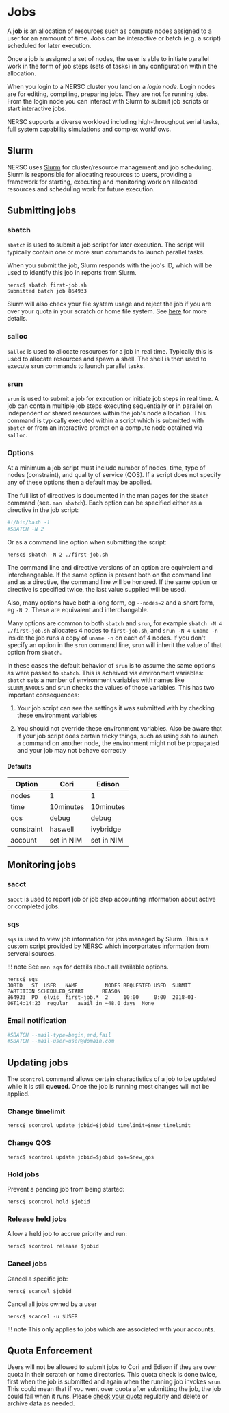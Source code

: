 # Jobs

A **job** is an allocation of resources such as compute nodes assigned
to a user for an ammount of time. Jobs can be interactive or batch
(e.g. a script) scheduled for later execution.

Once a job is assigned a set of nodes, the user is able to initiate
parallel work in the form of job steps (sets of tasks) in any
configuration within the allocation.

When you login to a NERSC cluster you land on a *login node*. Login
nodes are for editing, compiling, preparing jobs. They are not for
running jobs. From the login node you can interact with Slurm to
submit job scripts or start interactive jobs.

NERSC supports a diverse workload including high-throughput serial
tasks, full system capability simulations and complex workflows.

## Slurm

NERSC uses [Slurm](https://slurm.schedmd.com) for cluster/resource
management and job scheduling. Slurm is responsible for allocating
resources to users, providing a framework for starting, executing and
monitoring work on allocated resources and scheduling work for future
execution.

## Submitting jobs

### sbatch

`sbatch` is used to submit a job script for later execution. The
script will typically contain one or more srun commands to launch
parallel tasks.

When you submit the job, Slurm responds with the job's ID, which will
be used to identify this job in reports from Slurm.

```
nersc$ sbatch first-job.sh
Submitted batch job 864933
```
Slurm will also check your file system usage and reject the job if
you are over your quota in your scratch or home file system. See
[here](#quota-enforcement) for more details.

### salloc

`salloc` is used to allocate resources for a job in real
time. Typically this is used to allocate resources and spawn a
shell. The shell is then used to execute srun commands to launch
parallel tasks.

### srun

`srun` is used to submit a job for execution or initiate job steps in
real time. A job can contain multiple job steps executing sequentially
or in parallel on independent or shared resources within the job's
node allocation. This command is typically executed within a script
which is submitted with `sbatch` or from an interactive prompt on a
compute node obtained via `salloc`.

### Options

At a minimum a job script must include number of nodes, time, type of
nodes (constraint), and quality of service (QOS). If a script does not
specify any of these options then a default may be applied.

The full list of directives is documented in the man pages for the
`sbatch` command (see. `man sbatch`). Each option can be specified
either as a directive in the job script:

```bash
#!/bin/bash -l
#SBATCH -N 2
```

Or as a command line option when submitting the script:

```
nersc$ sbatch -N 2 ./first-job.sh
```

The command line and directive versions of an option are equivalent
and interchangeable. If the same option is present both on the command
line and as a directive, the command line will be honored. If the same
option or directive is specified twice, the last value supplied will
be used.

Also, many options have both a long form, eg `--nodes=2` and a short
form, eg `-N 2`. These are equivalent and interchangable.

Many options are common to both `sbatch` and `srun`, for example
`sbatch -N 4 ./first-job.sh` allocates 4 nodes to `first-job.sh`, and
`srun -N 4 uname -n` inside the job runs a copy of `uname -n` on each
of 4 nodes. If you don't specify an option in the `srun` command line,
`srun` will inherit the value of that option from `sbatch`.

In these cases the default behavior of `srun` is to assume the same
options as were passed to `sbatch`. This is acheived via environment
variables: `sbatch` sets a number of environment variables with names
like `SLURM_NNODES` and srun checks the values of those
variables. This has two important consequences:

1. Your job script can see the settings it was submitted with by
   checking these environment variables

2. You should not override these environment variables. Also be aware
   that if your job script does certain tricky things, such as using
   ssh to launch a command on another node, the environment might not
   be propagated and your job may not behave correctly

#### Defaults

| Option     | Cori       | Edison     |
|------------|------------|------------|
| nodes      | 1          | 1          |
| time       | 10minutes   | 10minutes   |
| qos        | debug      | debug      |
| constraint | haswell    | ivybridge  |
| account    | set in NIM | set in NIM |

## Monitoring jobs

### sacct

`sacct` is used to report job or job step accounting information about
active or completed jobs.


### sqs

`sqs` is used to view job information for jobs managed by Slurm. This
is a custom script provided by NERSC which incorportates information
from serveral sources.

!!! note
	See `man sqs` for details about all available options.

```
nersc$ sqs
JOBID   ST  USER   NAME         NODES REQUESTED USED  SUBMIT               PARTITION SCHEDULED_START      REASON
864933  PD  elvis  first-job.*  2     10:00     0:00  2018-01-06T14:14:23  regular   avail_in_~48.0_days  None
```

### Email notification

```bash
#SBATCH --mail-type=begin,end,fail
#SBATCH --mail-user=user@domain.com
```

## Updating jobs

The `scontrol` command allows certain charactistics of a job to be
updated while it is still **queued**. Once the job is running most
changes will not be applied.

### Change timelimit

```
nersc$ scontrol update jobid=$jobid timelimit=$new_timelimit
```

### Change QOS

```
nersc$ scontrol update jobid=$jobid qos=$new_qos
```

### Hold jobs

Prevent a pending job from being started:

```
nersc$ scontrol hold $jobid
```

### Release held jobs

Allow a held job to accrue priority and run:

```
nersc$ scontrol release $jobid
```

### Cancel jobs

Cancel a specific job:

```
nersc$ scancel $jobid
```

Cancel all jobs owned by a user

```
nersc$ scancel -u $USER
```

!!! note
	This only applies to jobs which are associated with your
	accounts.

## Quota Enforcement

Users will not be allowed to submit jobs to Cori and Edison if they
are over quota in their scratch or home directories. This quota check
is done twice, first when the job is submitted and again when the
running job invokes `srun`. This could mean that if you went over
quota after submitting the job, the job could fail when it
runs. Please [check your
quota](https://docs.nersc.gov/filesystems/quotas/) regularly and
delete or archive data as needed.